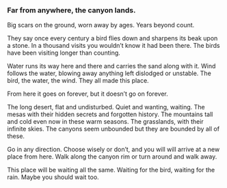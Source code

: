 ### Far from anywhere, the canyon lands. 

Big scars on the ground, worn away by ages. Years beyond count.

They say once every century a bird flies down and sharpens its beak upon a stone. In a thousand visits you wouldn’t know it had been there. The birds have been visiting longer than counting. 

Water runs its way here and there and carries the sand along with it. Wind follows the water, blowing away anything left dislodged or unstable. The bird, the water, the wind. They all made this place.

From here it goes on forever, but it doesn’t go on forever.

The long desert, flat and undisturbed. Quiet and wanting, waiting. The mesas with their hidden secrets and forgotten history. The mountains tall and cold even now in these warm seasons. The grasslands, with their infinite skies. The canyons seem unbounded but they are bounded by all of these. 

Go in any direction. Choose wisely or don’t, and you will will arrive at a new place from here. Walk along the canyon rim or turn around and walk away. 

This place will be waiting all the same. Waiting for the bird, waiting for the rain. Maybe you should wait too. 